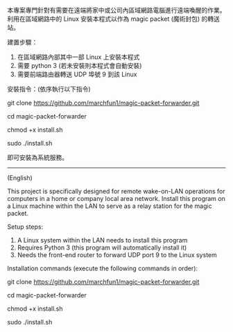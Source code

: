本專案專門針對有需要在遠端將家中或公司內區域網路電腦進行遠端喚醒的作業。利用在區域網路中的 Linux 安裝本程式以作為 magic packet (魔術封包) 的轉送站。  

建置步驟：
  1. 在區域網路內部其中一部 Linux 上安裝本程式
  2. 需要 python 3 (若未安裝則本程式會自動安裝)  
  3. 需要前端路由器轉送 UDP 埠號 9 到該 Linux

安裝指令：(依序執行以下指令)  
  
git clone https://github.com/marchfun1/magic-packet-forwarder.git  

cd magic-packet-forwarder  

chmod +x install.sh  

sudo ./install.sh  
  
即可安裝為系統服務。    

----------------------------------------------------------------------------------------
(English)

This project is specifically designed for remote wake-on-LAN operations for computers in a home or company local area network. Install this program on a Linux machine within the LAN to serve as a relay station for the magic packet.  

Setup steps:  

  1. A Linux system within the LAN needs to install this program  
  2. Requires Python 3 (this program will automatically install it)
  3. Needs the front-end router to forward UDP port 9 to the Linux system  

Installation commands (execute the following commands in order):

git clone https://github.com/marchfun1/magic-packet-forwarder.git  

cd magic-packet-forwarder  

chmod +x install.sh  

sudo ./install.sh
